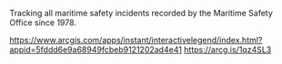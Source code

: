 Tracking all maritime safety incidents recorded by the Maritime Safety Office since 1978.

https://www.arcgis.com/apps/instant/interactivelegend/index.html?appid=5fddd6e9a68949fcbeb9121202ad4e41
https://arcg.is/1qz4SL3
